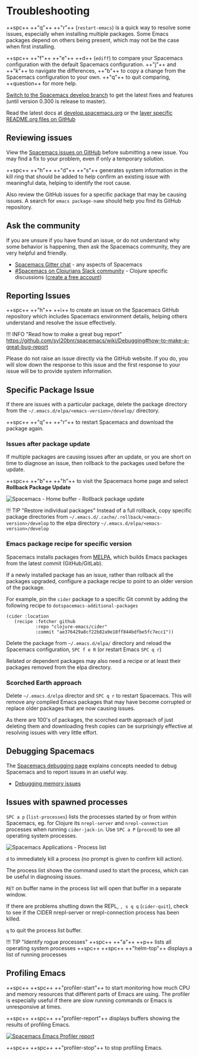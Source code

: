 # Troubleshooting

++spc++ ++"q"++ ++"r"++ (`restart-emacs`) is a quick way to resolve some issues, especially when installing multiple packages.  Some Emacs packages depend on others being present, which may not be the case when first installing.

++spc++ ++"f"++ ++"e"++ ++d++ (`ediff`) to compare your Spacemacs configuration with the default Spacemacs configuration. ++"j"++ and ++"k"++ to navigate the differences, ++"b"++ to copy a change from the Spacemacs configuration to your own.  ++"q"++ to quit comparing, ++question++ for more help.

[Switch to the Spacemacs develop branch](switch-to-develop.md) to get the latest fixes and features (until version 0.300 is release to master).

Read the latest docs at [develop.spacemacs.org](https://develop.spacemacs.org/) or the [layer specific README.org files on GitHub](https://github.com/syl20bnr/spacemacs/tree/develop/layers)


## Reviewing issues

View the [Spacemacs issues on GitHub](https://github.com/syl20bnr/spacemacs/issues) before submitting a new issue.  You may find a fix to your problem, even if only a temporary solution.

++spc++ ++"h"++ ++"d"++ ++"s"++ generates system information in the kill ring that should be added to help confirm an existing issue with meaningful data, helping to identify the root cause.

Also review the GitHub issues for a specific package that may be causing issues.  A search for `emacs package-name` should help you find its GitHub repository.


## Ask the community

If you are unsure if you have found an issue, or do not understand why some behavior is happening, then ask the Spacemacs community, they are very helpful and friendly.

* [Spacemacs Gitter chat](https://gitter.im/syl20bnr/spacemacs) - any aspects of Spacemacs
* [#Spacemacs on Clojurians Slack community](clojurians.slack.com/messages/spacemacs) - Clojure specific discussions ([create a free account](http://clojurians.net/))


## Reporting Issues

++spc++ ++"h"++ ++i++ to create an issue on the Spacemacs GitHub repository which includes Spacemacs environment details, helping others understand and resolve the issue effectively.

!!! INFO "Read how to make a great bug report"
    https://github.com/syl20bnr/spacemacs/wiki/Debugging#how-to-make-a-great-bug-report

Please do not raise an issue directly via the GitHub website.  If you do, you will slow down the response to this issue and the first response to your issue will be to provide system information.


## Specific Package Issue

If there are issues with a particular package, delete the package directory from the `~/.emacs.d/elpa/<emacs-version>/develop/` directory.

++spc++ ++"q"++ ++"r"++ to restart Spacemacs and download the package again.


### Issues after package update

If multiple packages are causing issues after an update, or you are short on time to diagnose an issue, then rollback to the packages used before the update.

++spc++ ++"b"++ ++"h"++ to visit the Spacemacs home page and select **Rollback Package Update**

![Spacemacs - Home buffer - Rollback package update](/spacemacs/images/spacemacs-home-rollback-package-update.png)


!!! TIP "Restore individual packages"
    Instead of a full rollback, copy specific package directories from `~/.emacs.d/.cache/.rollback/<emacs-version>/develop` to the elpa directory `~/.emacs.d/elpa/<emacs-version>/develop`


### Emacs package recipe for specific version

Spacemacs installs packages from [MELPA](https://melpa.org/), which builds Emacs packages from the latest commit (GitHub/GitLab).

If a newly installed package has an issue, rather than rollback all the packages upgraded, configure a package recipe to point to an older version of the package.

For example, pin the `cider` package to a specific Git commit by adding the following recipe to `dotspacemacs-additional-packages`

```emacs
(cider :location
   (recipe :fetcher github
           :repo "clojure-emacs/cider"
           :commit "ae376429a8cf22b82a9e18ff844bdfbe5fc7ecc1"))
```

Delete the package from `~/.emacs.d/elpa/` directory and reload the Spacemacs configuration, `SPC f e R` (or restart Emacs `SPC q r`)

Related or dependent packages may also need a recipe or at least their packages removed from the elpa directory.


### Scorched Earth approach

Delete `~/.emacs.d/elpa` director and `SPC q r` to restart Spacemacs.  This will remove any complied Emacs packages that may have become corrupted or replace older packages that are now causing issues.

As there are 100's of packages, the scorched earth approach of just deleting them and downloading fresh copies can be surprisingly effective at resolving issues with very little effort.

## Debugging Spacemacs

The [Spacemacs debugging page](https://github.com/syl20bnr/spacemacs/wiki/Debugging) explains concepts needed to debug Spacemacs and to report issues in an useful way.

* [Debugging memory issues](https://www.emacswiki.org/emacs/EmacsMemoryDebugging)


## Issues with spawned processes

`SPC a p` (`list-processes`) lists the processes started by or from within Spacemacs, eg. for Clojure its `nrepl-server` and `nrepl-connection` processes when running `cider-jack-in`. Use `SPC a P` (`proced`) to see all operating system processes.

![Spacemacs Applications - Process list](/spacemacs/images/spacemacs-application-processes-buffer.png)

`d` to immediately kill a process (no prompt is given to confirm kill action).

The process list shows the command used to start the process, which can be useful in diagnosing issues.

`RET` on buffer name in the process list will open that buffer in a separate window.

If there are problems shutting down the REPL, `, s q q` (`cider-quit`),  check to see if the CIDER nrepl-server or nrepl-connection process has been killed.

`q` to quit the process list buffer.

!!! TIP "Identify rogue processes"
    ++spc++ ++"a"++ ++p++ lists all operating system processes
    ++spc++ ++spc++ ++"helm-top"++ displays a list of running processes


## Profiling Emacs

++spc++ ++spc++ ++"profiler-start"++ to start monitoring how much CPU and memory resources that different parts of Emacs are using.  The profiler is especially useful if there are slow running commands or Emacs is unresponsive at times.

++spc++ ++spc++ ++"profiler-report"++ displays buffers showing the results of profiling Emacs.

[![Spacemacs Emacs Profiler report](/spacemacs/images/spacemacs-profiler-report-memory-cpu.png)](/spacemacs/images/spacemacs-profiler-report-memory-cpu.png)

++spc++ ++spc++ ++"profiler-stop"++ to stop profiling Emacs.
